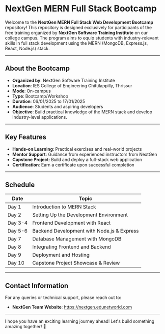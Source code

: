 # NextGen MERN Full Stack Bootcamp

Welcome to the **NextGen MERN Full Stack Web Development Bootcamp** repository! This repository is designed exclusively for participants of the free training organized by **NextGen Software Training Institute** on our college campus. The program aims to equip students with industry-relevant skills in full stack development using the MERN (MongoDB, Express.js, React, Node.js) stack.

---

## About the Bootcamp

- **Organized by**: NextGen Software Training Institute
- **Location**: IES College of Engineering  Chittilappilly, Thrissur
- **Mode**: On-campus
- **Type**: Bootcamp/Workshop
- **Duration**: 06/01/2025 to 17/01/2025
- **Audience**: Students and aspiring developers
- **Objective**: Build practical knowledge of the MERN stack and develop industry-level applications.

---

## Key Features

- **Hands-on Learning**: Practical exercises and real-world projects
- **Mentor Support**: Guidance from experienced instructors from NextGen
- **Capstone Project**: Build and deploy a full-stack web application
- **Certification**: Earn a certificate upon successful completion

---

## Schedule

| Date       | Topic                                    |
|------------|------------------------------------------|
| Day 1      | Introduction to MERN Stack               |
| Day 2      | Setting Up the Development Environment   |
| Day 3-4    | Frontend Development with React
| Day 5-6    | Backend Development with Node.js & Express  |
| Day 7      | Database Management with MongoDB         |
| Day 8      | Integrating Frontend and Backend         |
| Day 9      | Deployment and Hosting                   |
| Day 10     | Capstone Project Showcase & Review       |

---

## Contact Information

For any queries or technical support, please reach out to:
- **NextGen Team Website**: https://nextgen.edunetworld.com

---

I hope you have an exciting learning journey ahead! Let's build something amazing together! 🚀
